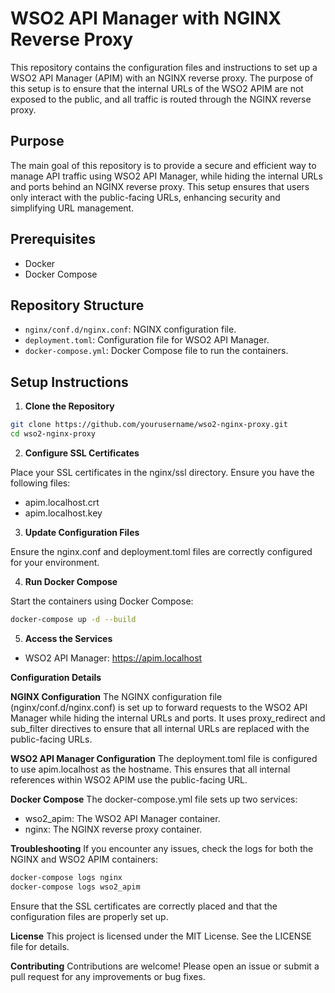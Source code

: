 # WSO2 API Manager with NGINX Reverse Proxy

This repository contains the configuration files and instructions to set up a WSO2 API Manager (APIM) with an NGINX reverse proxy. The purpose of this setup is to ensure that the internal URLs of the WSO2 APIM are not exposed to the public, and all traffic is routed through the NGINX reverse proxy.

## Purpose

The main goal of this repository is to provide a secure and efficient way to manage API traffic using WSO2 API Manager, while hiding the internal URLs and ports behind an NGINX reverse proxy. This setup ensures that users only interact with the public-facing URLs, enhancing security and simplifying URL management.

## Prerequisites

- Docker
- Docker Compose

## Repository Structure

- `nginx/conf.d/nginx.conf`: NGINX configuration file.
- `deployment.toml`: Configuration file for WSO2 API Manager.
- `docker-compose.yml`: Docker Compose file to run the containers.

## Setup Instructions

1. **Clone the Repository**

```sh
git clone https://github.com/yourusername/wso2-nginx-proxy.git
cd wso2-nginx-proxy
```

2. **Configure SSL Certificates**

Place your SSL certificates in the nginx/ssl directory. Ensure you have the following files:

- apim.localhost.crt
- apim.localhost.key

3. **Update Configuration Files**

Ensure the nginx.conf and deployment.toml files are correctly configured for your environment.

4. **Run Docker Compose**

Start the containers using Docker Compose:

```sh
docker-compose up -d --build
```

5. **Access the Services**

- WSO2 API Manager: https://apim.localhost

**Configuration Details**

**NGINX Configuration**
The NGINX configuration file (nginx/conf.d/nginx.conf) is set up to forward requests to the WSO2 API Manager while hiding the internal URLs and ports. It uses proxy_redirect and sub_filter directives to ensure that all internal URLs are replaced with the public-facing URLs.

**WSO2 API Manager Configuration**
The deployment.toml file is configured to use apim.localhost as the hostname. This ensures that all internal references within WSO2 APIM use the public-facing URL.

**Docker Compose**
The docker-compose.yml file sets up two services:

- wso2_apim: The WSO2 API Manager container.
- nginx: The NGINX reverse proxy container.

**Troubleshooting**
If you encounter any issues, check the logs for both the NGINX and WSO2 APIM containers:
```sh
docker-compose logs nginx
docker-compose logs wso2_apim
```

Ensure that the SSL certificates are correctly placed and that the configuration files are properly set up.

**License**
This project is licensed under the MIT License. See the LICENSE file for details.

**Contributing**
Contributions are welcome! Please open an issue or submit a pull request for any improvements or bug fixes.